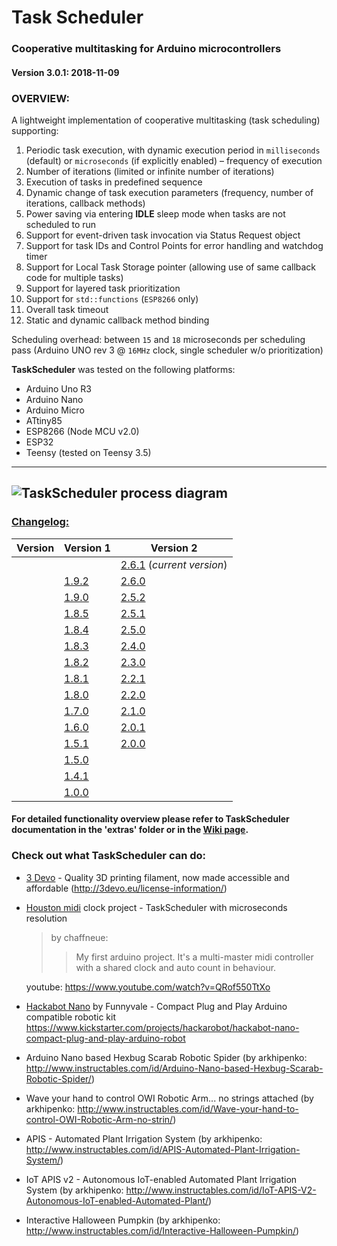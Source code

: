 # Task Scheduler
### Cooperative multitasking for Arduino microcontrollers
#### Version 3.0.1: 2018-11-09

### OVERVIEW:
A lightweight implementation of cooperative multitasking (task scheduling) supporting:
1. Periodic task execution, with dynamic execution period in `milliseconds` (default) or `microseconds` (if explicitly enabled) – frequency of execution
2. Number of iterations (limited or infinite number of iterations)
3. Execution of tasks in predefined sequence
4. Dynamic change of task execution parameters (frequency, number of iterations, callback methods)
5. Power saving via entering **IDLE** sleep mode when tasks are not scheduled to run
6. Support for event-driven task invocation via Status Request object
7. Support for task IDs and Control Points for error handling and watchdog timer
8. Support for Local Task Storage pointer (allowing use of same callback code for multiple tasks)
9. Support for layered task prioritization
10. Support for `std::functions` (`ESP8266` only)
11. Overall task timeout
12. Static and dynamic callback method binding

Scheduling overhead: between `15` and `18` microseconds per scheduling pass (Arduino UNO rev 3 @ `16MHz` clock, single scheduler w/o prioritization)

**TaskScheduler** was tested on the following platforms:
* Arduino Uno R3
* Arduino Nano
* Arduino Micro
* ATtiny85
* ESP8266 (Node MCU v2.0)
* ESP32
* Teensy (tested on Teensy 3.5)
---
![TaskScheduler process diagram](https://github.com/arkhipenko/TaskScheduler/raw/master/extras/TaskScheduler_html.png)
---
### [Changelog:](https://github.com/arkhipenko/TaskScheduler/wiki/Changelog)
Version|Version 1|Version 2
---|---|---
|| |[2.6.1](https://github.com/arkhipenko/TaskScheduler/wiki/Changelog#v261) (*current version*)
||[1.9.2](https://github.com/arkhipenko/TaskScheduler/wiki/Changelog#v192)|[2.6.0](https://github.com/arkhipenko/TaskScheduler/wiki/Changelog#v260)
||[1.9.0](https://github.com/arkhipenko/TaskScheduler/wiki/Changelog#v190)|[2.5.2](https://github.com/arkhipenko/TaskScheduler/wiki/Changelog#v252)
||[1.8.5](https://github.com/arkhipenko/TaskScheduler/wiki/Changelog#v185)|[2.5.1](https://github.com/arkhipenko/TaskScheduler/wiki/Changelog#v251)
||[1.8.4](https://github.com/arkhipenko/TaskScheduler/wiki/Changelog#v184)|[2.5.0](https://github.com/arkhipenko/TaskScheduler/wiki/Changelog#v250)
||[1.8.3](https://github.com/arkhipenko/TaskScheduler/wiki/Changelog#v183)|[2.4.0](https://github.com/arkhipenko/TaskScheduler/wiki/Changelog#v240)
||[1.8.2](https://github.com/arkhipenko/TaskScheduler/wiki/Changelog#v182)|[2.3.0](https://github.com/arkhipenko/TaskScheduler/wiki/Changelog#v230)
||[1.8.1](https://github.com/arkhipenko/TaskScheduler/wiki/Changelog#v181)|[2.2.1](https://github.com/arkhipenko/TaskScheduler/wiki/Changelog#v221)
||[1.8.0](https://github.com/arkhipenko/TaskScheduler/wiki/Changelog#v180)|[2.2.0](https://github.com/arkhipenko/TaskScheduler/wiki/Changelog#v220)
||[1.7.0](https://github.com/arkhipenko/TaskScheduler/wiki/Changelog#v170)|[2.1.0](https://github.com/arkhipenko/TaskScheduler/wiki/Changelog#v210)
||[1.6.0](https://github.com/arkhipenko/TaskScheduler/wiki/Changelog#v160)|[2.0.1](https://github.com/arkhipenko/TaskScheduler/wiki/Changelog#v201)
||[1.5.1](https://github.com/arkhipenko/TaskScheduler/wiki/Changelog#v151)|[2.0.0](https://github.com/arkhipenko/TaskScheduler/wiki/Changelog#v200)
||[1.5.0](https://github.com/arkhipenko/TaskScheduler/wiki/Changelog#v150)|
||[1.4.1](https://github.com/arkhipenko/TaskScheduler/wiki/Changelog#v141)|
||[1.0.0](https://github.com/arkhipenko/TaskScheduler/wiki/Changelog#v100)|

#### For detailed functionality overview please refer to TaskScheduler documentation in the 'extras' folder or in the [Wiki page](https://github.com/arkhipenko/TaskScheduler/wiki).

### Check out what TaskScheduler can do:

* [3 Devo](http://3devo.eu/) - Quality 3D printing filament, now made accessible and affordable
(http://3devo.eu/license-information/)


* [Houston midi](https://github.com/chaffneue/houston) clock project - TaskScheduler with microseconds resolution
    >by chaffneue:
    >>My first arduino project. It's a multi-master midi controller with a shared clock and
     auto count in behaviour.

	 youtube: https://www.youtube.com/watch?v=QRof550TtXo


* [Hackabot Nano](http://hackarobot.com/) by Funnyvale -  Compact Plug and Play Arduino compatible robotic kit
     https://www.kickstarter.com/projects/hackarobot/hackabot-nano-compact-plug-and-play-arduino-robot


* Arduino Nano based Hexbug Scarab Robotic Spider
    (by arkhipenko: http://www.instructables.com/id/Arduino-Nano-based-Hexbug-Scarab-Robotic-Spider/)

* Wave your hand to control OWI Robotic Arm... no strings attached
    (by arkhipenko: http://www.instructables.com/id/Wave-your-hand-to-control-OWI-Robotic-Arm-no-strin/)


* APIS - Automated Plant Irrigation System
    (by arkhipenko: http://www.instructables.com/id/APIS-Automated-Plant-Irrigation-System/)


* IoT APIS v2 - Autonomous IoT-enabled Automated Plant Irrigation System
    (by arkhipenko: http://www.instructables.com/id/IoT-APIS-V2-Autonomous-IoT-enabled-Automated-Plant/)

* Interactive Halloween Pumpkin
    (by arkhipenko: http://www.instructables.com/id/Interactive-Halloween-Pumpkin/)

